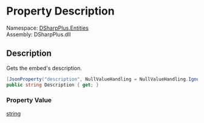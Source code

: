# Property Description

Namespace: [DSharpPlus.Entities](DSharpPlus.Entities.md)  
Assembly: DSharpPlus.dll

## <a id="DSharpPlus_Entities_DiscordEmbed_Description"></a>Description

Gets the embed's description.

```csharp
[JsonProperty("description", NullValueHandling = NullValueHandling.Ignore)]
public string Description { get; }
```

### Property Value

[string](https://learn.microsoft.com/dotnet/api/system.string)

